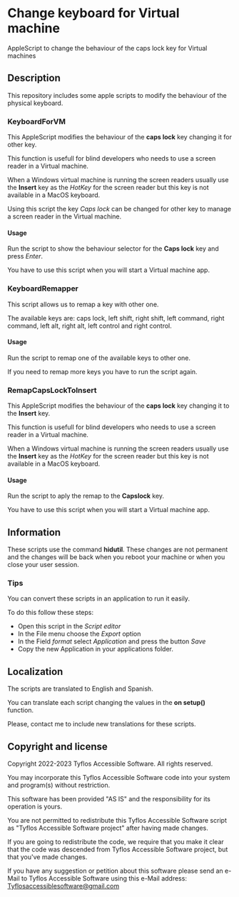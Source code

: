 # Change keyboard for Virtual machine

AppleScript to change the behaviour of the caps lock key for Virtual machines

## Description

This repository includes some apple scripts to modify the behaviour of the physical keyboard.

### KeyboardForVM
 
This AppleScript modifies the behaviour of the **caps lock** key changing it for other key.

This function is usefull for blind developers who needs to use a screen reader in a Virtual machine.

When a Windows virtual machine is running the screen readers usually use the **Insert** key as the *HotKey* for the screen reader but this key is not available in a MacOS keyboard.

Using this script the key *Caps lock* can be changed for other key to manage a screen reader in the Virtual machine.

#### Usage

Run the script to show the behaviour selector for the **Caps lock** key and press *Enter*.

You have to use this script when you will start a Virtual machine app.

### KeyboardRemapper

This script allows us to remap a key with other one.

The available keys are: caps lock, left shift, right shift, left command, right command, left alt, right alt, left control and right control.

#### Usage

Run the script to remap one of the available keys to other one.

If you need to remap more keys you have to run the script again.

### RemapCapsLockToInsert
 
This AppleScript modifies the behaviour of the **caps lock** key changing it to the **Insert** key.

This function is usefull for blind developers who needs to use a screen reader in a Virtual machine.

When a Windows virtual machine is running the screen readers usually use the **Insert** key as the *HotKey* for the screen reader but this key is not available in a MacOS keyboard.

#### Usage

Run the script to aply the remap to the **Capslock** key.

You have to use this script when you will start a Virtual machine app.

## Information

These scripts use the command **hidutil**.
These changes are not permanent and the changes will be back when you reboot your machine or when you close your user session.

### Tips

You can convert these scripts in an application to run it easily.

To do this follow these steps:

* Open this script in the *Script editor*
* In the File menu choose the *Export* option
* In the Field *format* select *Application* and press the button *Save*
* Copy the new Application in your applications folder.

## Localization

The scripts are translated to English and Spanish.

You can translate each script changing the values in the **on setup()** function.

Please, contact me to include new translations for these scripts.

## Copyright and license

Copyright 2022-2023 Tyflos Accessible Software. All rights reserved.

You may incorporate this Tyflos Accessible Software code into your system and 	program(s) without restriction.  

This software has been provided "AS IS" and the responsibility for its operation is yours.  

You are not permitted to redistribute this Tyflos Accessible Software script as "Tyflos 	Accessible Software project" after having made changes.  

If you are going to redistribute the code, we require that you make it clear that the code was 		descended from Tyflos Accessible Software project, but that you've made changes.

If you have any suggestion or petition about this software please send an e-Mail to Tyflos Accessible Software using this e-Mail address:
	[Tyflosaccessiblesoftware@gmail.com](mailto:Tyflosaccessiblesoftware@gmail.com)


